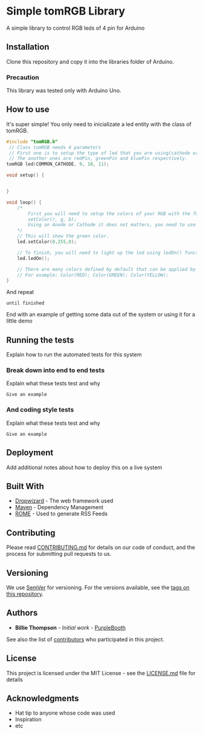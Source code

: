 # Simple tomRGB Library

A simple library to control RGB leds of 4 pin for Arduino

## Installation

Clone this repository and copy it into the libraries folder of Arduino.

### Precaution

This library was tested only with Arduino Uno.

## How to use

It's super simple! You only need to inicializate a led entity with the class of tomRGB.

````C++
#include "tomRGB.h"
 // Class tomRGB needs 4 parameters
 // First one is to setup the type of led that you are using(cathode or anode).
 // The another ones are redPin, greenPin and bluePin respectively.
tomRGB led(COMMON_CATHODE, 9, 10, 11);

void setup() {


}

void loop() {
    /*
        First you will need to setup the colors of your RGB with the function:
        setColor(r, g, b);
        Using an Anode or Cathode it does not matters, you need to use values from 0 to 255.
    */
    // This will show the green color.
    led.setColor(0,255,0);

    // To finish, you will need to light up the led using ledOn() function, also you can turn off with ledOff()
    led.ledOn();

    // There are many colors defined by default that can be applied by using Color(color) function.
    // For example: Color(RED); Color(GREEN); Color(YELLOW);
}
`````

And repeat

```
until finished
```

End with an example of getting some data out of the system or using it for a little demo

## Running the tests

Explain how to run the automated tests for this system

### Break down into end to end tests

Explain what these tests test and why

```
Give an example
```

### And coding style tests

Explain what these tests test and why

```
Give an example
```

## Deployment

Add additional notes about how to deploy this on a live system

## Built With

* [Dropwizard](http://www.dropwizard.io/1.0.2/docs/) - The web framework used
* [Maven](https://maven.apache.org/) - Dependency Management
* [ROME](https://rometools.github.io/rome/) - Used to generate RSS Feeds

## Contributing

Please read [CONTRIBUTING.md](https://gist.github.com/PurpleBooth/b24679402957c63ec426) for details on our code of conduct, and the process for submitting pull requests to us.

## Versioning

We use [SemVer](http://semver.org/) for versioning. For the versions available, see the [tags on this repository](https://github.com/your/project/tags). 

## Authors

* **Billie Thompson** - *Initial work* - [PurpleBooth](https://github.com/PurpleBooth)

See also the list of [contributors](https://github.com/your/project/contributors) who participated in this project.

## License

This project is licensed under the MIT License - see the [LICENSE.md](LICENSE.md) file for details

## Acknowledgments

* Hat tip to anyone whose code was used
* Inspiration
* etc
